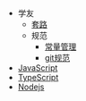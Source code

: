 - 学友
  - [套路](./src/0001.md)
  - 规范
    - [常量管理](./src/0002.md)
    - [git规范](./src/0003.md)
- [JavaScript](https://yangxueyou.github.io/xueyou-javascript/#/)
- [TypeScript](https://yangxueyou.github.io/xueyou-typescript/#/)
- [Nodejs](https://yangxueyou.github.io/xueyou-nodejs/#/)
